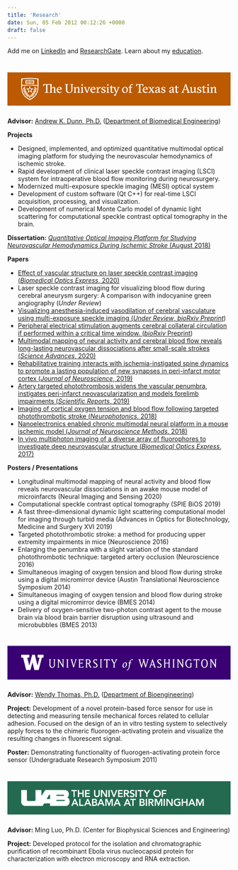 ```yaml
---
title: 'Research'
date: Sun, 05 Feb 2012 00:12:26 +0000
draft: false
---
```


Add me on [LinkedIn](https://www.linkedin.com/in/csullender) and [ResearchGate](https://www.researchgate.net/profile/Colin_Sullender). Learn about my [education](/education).

# [![University of Texas at Austin](/images/ut_banner.png)](https://www.utexas.edu/ "Visit the University of Texas website")

**Advisor:** [Andrew K. Dunn, Ph.D.](https://foil.bme.utexas.edu/ "View lab website") ([Department of Biomedical Engineering](https://www.bme.utexas.edu/ "Visit the Department of Biomedical Engineering website"))

**Projects**

* Designed, implemented, and optimized quantitative multimodal optical imaging platform for studying the neurovascular hemodynamics of ischemic stroke.
* Rapid development of clinical laser speckle contrast imaging (LSCI) system for intraoperative blood flow monitoring during neurosurgery.
* Modernized multi-exposure speckle imaging (MESI) optical system
* Development of custom software (Qt C++) for real-time LSCI acquisition, processing, and visualization.
* Development of numerical Monte Carlo model of dynamic light scattering for computational speckle contrast optical tomography in the brain.

**Dissertation:** [_Quantitative Optical Imaging Platform for Studying Neurovascular Hemodynamics During Ischemic Stroke_ (August 2018)](https://doi.org/10.26153/tsw/7493)

**Papers**

* [Effect of vascular structure on laser speckle contrast imaging (_Biomedical Optics Express_, 2020)]()
* Laser speckle contrast imaging for visualizing blood flow during cerebral aneurysm surgery: A comparison with indocyanine green angiography (_Under Review_)
* [Visualizing anesthesia-induced vasodilation of cerebral vasculature using multi-exposure speckle imaging (_Under Review_, _bioRxiv Preprint_](https://doi.org/10.1101/2020.06.26.174227))
* [Peripheral electrical stimulation augments cerebral collateral circulation if performed within a critical time window. (_bioRxiv_ Preprint](https://doi.org/10.1101/2020.06.08.140582))
* [Multimodal mapping of neural activity and cerebral blood flow reveals long-lasting neurovascular dissociations after small-scale strokes (_Science Advances_, 2020)](https://doi.org/10.1126/sciadv.aba1933)
* [Rehabilitative training interacts with ischemia-instigated spine dynamics to promote a lasting population of new synapses in peri-infarct motor cortex (_Journal of Neuroscience_, 2019)](https://doi.org/10.1523/JNEUROSCI.1141-19.2019)
* [Artery targeted photothrombosis widens the vascular penumbra, instigates peri-infarct neovascularization and models forelimb impairments (_Scientific Reports_, 2019)](https://doi.org/10.1038/s41598-019-39092-7)
* [Imaging of cortical oxygen tension and blood flow following targeted photothrombotic stroke (_Neurophotonics_, 2018)](https://doi.org/10.1117/1.NPh.5.3.035003)
* [Nanoelectronics enabled chronic multimodal neural platform in a mouse ischemic model (_Journal of Neuroscience Methods_, 2018)](https://doi.org/10.1016/j.jneumeth.2017.12.001)
* [In vivo multiphoton imaging of a diverse array of fluorophores to investigate deep neurovascular structure (_Biomedical Optics Express_, 2017)](https://doi.org/10.1364/BOE.8.003470)

**Posters / Presentations**

* Longitudinal multimodal mapping of neural activity and blood flow reveals neurovascular dissociations in an awake mouse model of microinfarcts (Neural Imaging and Sensing 2020)
* Computational speckle contrast optical tomography (SPIE BiOS 2019)
* A fast three-dimensional dynamic light scattering computational model for imaging through turbid media (Advances in Optics for Biotechnology, Medicine and Surgery XVI 2019)
* Targeted photothrombotic stroke: a method for producing upper extremity impairments in mice (Neuroscience 2016)
* Enlarging the penumbra with a slight variation of the standard photothrombotic technique: targeted artery occlusion (Neuroscience 2016)
* Simultaneous imaging of oxygen tension and blood flow during stroke using a digital micromirror device (Austin Translational Neuroscience Symposium 2014)
* Simultaneous imaging of oxygen tension and blood flow during stroke using a digital micromirror device (BMES 2014)
* Delivery of oxygen-sensitive two-photon contrast agent to the mouse brain via blood brain barrier disruption using ultrasound and microbubbles (BMES 2013)


# [![University of Washington](/images/uw_banner.png)](https://www.washington.edu/ "Visit the University of Washington website")

**Advisor:** [Wendy Thomas, Ph.D.](http://faculty.washington.edu/wendyt/index.html "View lab website") ([Department of Bioengineering](https://bioe.uw.edu/ "Visit the Department of Bioengineering website"))

**Project:** Development of a novel protein-based force sensor for use in detecting and measuring tensile mechanical forces related to cellular adhesion. Focused on the design of an in vitro testing system to selectively apply forces to the chimeric fluorogen-activating protein and visualize the resulting changes in fluorescent signal.

**Poster:** Demonstrating functionality of fluorogen-activating protein force sensor (Undergraduate Research Symposium 2011)


# [![University of Alabama at Birmingham](/images/uab_banner.png)](https://www.uab.edu/ "Visit the University of Alabama at Birmingham website")

**Advisor:** Ming Luo, Ph.D. (Center for Biophysical Sciences and Engineering)

**Project:** Developed protocol for the isolation and chromatographic purification of recombinant Ebola virus nucleocapsid protein for characterization with electron microscopy and RNA extraction.
